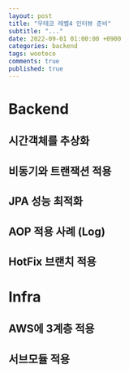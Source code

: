 ```yaml
---
layout: post
title: "우테코 레벨4 인터뷰 준비"
subtitle: "..."
date: 2022-09-01 01:00:00 +0900
categories: backend
tags: wooteco
comments: true
published: true
---
```


# Backend
## 시간객체를 추상화

## 비동기와 트랜잭션 적용

## JPA 성능 최적화

## AOP 적용 사례 (Log)

## HotFix 브랜치 적용

# Infra

## AWS에 3계층 적용

## 서브모듈 적용
